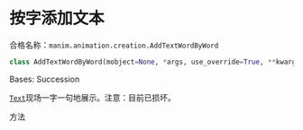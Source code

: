 # 按字添加文本

合格名称：`manim.animation.creation.AddTextWordByWord`

```py
class AddTextWordByWord(mobject=None, *args, use_override=True, **kwargs)
```

Bases: Succession

[`Text`](manim.mobject.text.text_mobject.Text.html#manim.mobject.text.text_mobject.Text "manim.mobject.text.text_mobject.Text")现场一字一句地展示。注意：目前已损坏。

方法
